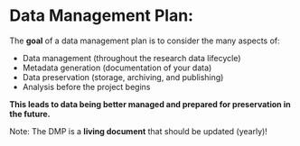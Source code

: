 # Data Management Plan:

The **goal** of a data management plan is to consider the many aspects of:

* Data management (throughout the research data lifecycle)
* Metadata generation (documentation of your data)
* Data preservation (storage, archiving, and publishing)
* Analysis before the project begins

**This leads to data being better managed and prepared for preservation in the future.**

Note: The DMP is a **living document** that should be updated (yearly)!
